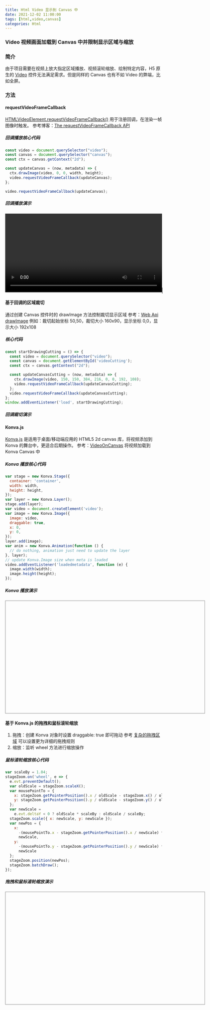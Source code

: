 ```yaml
---
title: Html Video 显示到 Canvas 中
date: 2021-12-02 11:00:00
tags: [html,video,canvas]
categories: Html
---
```

### Video 视频画面加载到 Canvas 中并限制显示区域与缩放
<!-- more -->
### 简介
由于项目需要在视频上放大指定区域播放、视频滚轮缩放、绘制特定内容，H5 原生的 [Video](https://www.w3school.com.cn/tags/tag_video.asp) 控件无法满足需求。但是同样的 Canvas 也有不如 Video 的弊端，比如全屏。

### 方法
#### requestVideoFrameCallback
[HTMLVideoElement.requestVideoFrameCallback()](https://wicg.github.io/video-rvfc/) 用于注册回调，在渲染一帧图像时触发。
参考博客：[The requestVideoFrameCallback API](https://blog.tomayac.com/2020/05/15/the-requestvideoframecallback-api/)

##### 回调播放核心代码
``` js
const video = document.querySelector("video");
const canvas = document.querySelector("canvas");
const ctx = canvas.getContext("2d");

const updateCanvas = (now, metadata) => {
  ctx.drawImage(video, 0, 0, width, height);
  video.requestVideoFrameCallback(updateCanvas);
};

video.requestVideoFrameCallback(updateCanvas);
```

##### 回调播放演示
<video width="640px" height="360px" controls playsinline></video>
<canvas width="640px" height="360px" style="border: 1px solid Gray;"></canvas>

<style>
  video,canvas {
    max-width: 100%;
    height: auto;
    display: initial;
 }
</style>

<script>
  const startDrawing = () => {
    const video = document.querySelector("video");
    const canvas = document.querySelector("canvas");
    const ctx = canvas.getContext("2d");
    
    let width = canvas.width;
    let height = canvas.height;

    const updateCanvas = (now, metadata) => {
      ctx.drawImage(video, 0, 0, width, height);
      video.requestVideoFrameCallback(updateCanvas);
    };
    
    video.src = "../../../../../video/test.mp4";
    video.muted = true;
    video.loop = 'loop';
    video.requestVideoFrameCallback(updateCanvas);
    video.play();
  };

  window.addEventListener('load', startDrawing);
</script>

#### 基于回调的区域裁切
通过创建 Canvas 控件时的 drawImage 方法控制裁切显示区域
参考：[Web Api drawImage](https://developer.mozilla.org/zh-CN/docs/Web/API/CanvasRenderingContext2D/drawImage)
例如：裁切起始坐标 50,50，裁切大小 160x90，显示坐标 0,0，显示大小 192x108

##### 核心代码

``` js
const startDrawingCutting = () => {
  const video = document.querySelector("video");
  const canvas = document.getElementById('videoCutting');
  const ctx = canvas.getContext("2d");

  const updateCanvasCutting = (now, metadata) => {
    ctx.drawImage(video, 150, 150, 384, 216, 0, 0, 192, 108);
    video.requestVideoFrameCallback(updateCanvasCutting);
  };
  video.requestVideoFrameCallback(updateCanvasCutting);
};
window.addEventListener('load', startDrawingCutting);
```

##### 回调裁切演示

<canvas id="videoCutting" ></canvas>

<script>
  const startDrawingCutting = () => {
    const video = document.querySelector("video");
    const canvas = document.getElementById('videoCutting');
    const ctx = canvas.getContext("2d");
  
    const updateCanvasCutting = (now, metadata) => {
      ctx.drawImage(video, 50, 50, 160, 90, 0, 0, 192, 108);
      video.requestVideoFrameCallback(updateCanvasCutting);
    };
    video.requestVideoFrameCallback(updateCanvasCutting);
  };
  window.addEventListener('load', startDrawingCutting);
</script>

#### Konva.js
[Konva.js](https://konvajs.org/) 是适用于桌面/移动端应用的 HTML5 2d canvas 库，将视频添加到 Konva 的舞台中，更适合后期操作。
参考：[VideoOnCanvas](https://konvajs.org/docs/sandbox/Video_On_Canvas.html) 将视频加载到 Konva Canvas 中

##### Konva 播放核心代码

``` js
var stage = new Konva.Stage({
  container: 'container',
  width: width,
  height: height,
});
var layer = new Konva.Layer();
stage.add(layer);
var video = document.createElement('video');
var image = new Konva.Image({
  image: video,
  draggable: true,
  x: 0,
  y: 0,
});
layer.add(image);
var anim = new Konva.Animation(function () {
  // do nothing, animation just need to update the layer
}, layer);
// update Konva.Image size when meta is loaded
video.addEventListener('loadedmetadata', function (e) {
  image.width(width);
  image.height(height);
});
```

##### Konva 播放演示

<script src="https://cdnjs.cloudflare.com/ajax/libs/konva/8.3.0/konva.min.js"></script>

<div id="container"></div>

<style>
  #container {
    width: 640px;
    height: 360px;
    border: 1px solid Gray;
 }
</style>

<script>
  var width = 640;
  var height = 360;

  var stage = new Konva.Stage({
    container: 'container',
    width: width,
    height: height,
  });
  var layer = new Konva.Layer();
  stage.add(layer);
  var video = document.createElement('video');
  video.src = '../../../../../video/test.mp4';
  var image = new Konva.Image({
    image: video,
    draggable: false,
    x: 0,
    y: 0,
  });
  layer.add(image);
  var anim = new Konva.Animation(function () {
    // do nothing, animation just need to update the layer
  }, layer);
  // update Konva.Image size when meta is loaded
  video.addEventListener('loadedmetadata', function (e) {
    image.width(width);
    image.height(height);
  });

  video.muted = true;
  video.loop = 'loop';
  video.play();
  anim.start();
</script>

#### 基于 Konva.js 的拖拽和鼠标滚轮缩放
1. 拖拽：创建 Konva 对象时设置 draggable: true 即可拖动
    参考 [复杂的拖拽区域](http://konvajs-doc.bluehymn.com/docs/drag_and_drop/Complex_Drag_and_Drop.html) 可以设置更为详细的拖拽规则
1. 缩放：监听 wheel 方法进行缩放操作

##### 鼠标滚轮缩放核心代码

``` js
var scaleBy = 1.04;
stageZoom.on('wheel', e => {
  e.evt.preventDefault();
  var oldScale = stageZoom.scaleX();
  var mousePointTo = {
    x: stageZoom.getPointerPosition().x / oldScale - stageZoom.x() / oldScale,
    y: stageZoom.getPointerPosition().y / oldScale - stageZoom.y() / oldScale
  };
  var newScale =
    e.evt.deltaY < 0 ? oldScale * scaleBy : oldScale / scaleBy;
  stageZoom.scale({ x: newScale, y: newScale });
  var newPos = {
    x:
      -(mousePointTo.x - stageZoom.getPointerPosition().x / newScale) *
      newScale,
    y:
      -(mousePointTo.y - stageZoom.getPointerPosition().y / newScale) *
      newScale
  };
  stageZoom.position(newPos);
  stageZoom.batchDraw();
});
```

##### 拖拽和鼠标滚轮缩放演示

<div id="containerZoom"></div>

<style>
  #containerZoom {
    width: 640px;
    height: 360px;
    border: 1px solid Gray;
 }
</style>

<script>
  var widthZoom = 640;
  var heightZoom = 360;

  var stageZoom = new Konva.Stage({
    container: 'containerZoom',
    width: widthZoom,
    height: heightZoom,
  });
  var layerZoom = new Konva.Layer();
  stageZoom.add(layerZoom);
  var videoZoom = document.createElement('video');
  videoZoom.src = '../../../../../video/test.mp4';
  var imageZoom = new Konva.Image({
    image: videoZoom,
    draggable: true,
    x: 0,
    y: 0,
  });
  layerZoom.add(imageZoom);
  var animZoom = new Konva.Animation(function () {
    // do nothing, animation just need to update the layer
  }, layerZoom);
  // update Konva.Image size when meta is loaded
  videoZoom.addEventListener('loadedmetadata', function (e) {
    imageZoom.width(widthZoom);
    imageZoom.height(heightZoom);
  });

  videoZoom.muted = true;
  videoZoom.loop = 'loop';
  videoZoom.play();
  animZoom.start();

  var scaleBy = 1.04;
  stageZoom.on('wheel', e => {
    e.evt.preventDefault();
    var oldScale = stageZoom.scaleX();
    var mousePointTo = {
      x: stageZoom.getPointerPosition().x / oldScale - stageZoom.x() / oldScale,
      y: stageZoom.getPointerPosition().y / oldScale - stageZoom.y() / oldScale
    };
    var newScale =
      e.evt.deltaY < 0 ? oldScale * scaleBy : oldScale / scaleBy;
    stageZoom.scale({ x: newScale, y: newScale });
    var newPos = {
      x:
        -(mousePointTo.x - stageZoom.getPointerPosition().x / newScale) *
        newScale,
      y:
        -(mousePointTo.y - stageZoom.getPointerPosition().y / newScale) *
        newScale
    };
    stageZoom.position(newPos);
    stageZoom.batchDraw();
  });
</script>